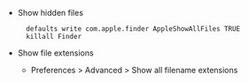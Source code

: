 - Show hidden files

        defaults write com.apple.finder AppleShowAllFiles TRUE
        killall Finder

- Show file extensions
	- Preferences > Advanced > Show all filename extensions
